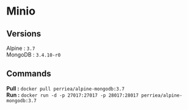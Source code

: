 # Minio

## Versions

Alpine : `3.7`   
MongoDB : `3.4.10-r0`

## Commands

**Pull :** `docker pull perriea/alpine-mongodb:3.7`   
**Run :** `docker run -d -p 27017:27017 -p 28017:28017 perriea/alpine-mongodb:3.7`